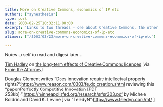 ```yaml
---
title: More on Creative Commons, economics of IP etc
authors: ["synesthesia"]
type: post
date: 2003-02-25T10:32:11+00:00
excerpt: 'Links to two threads - one about Creative Commons, the other about the effect of intellectual property on innovation'
slug: more-on-creative-commons-economics-of-ip-etc 
aliases: ["/2003/02/25/more-on-creative-commons-economics-of-ip-etc"]

---
```

Notes to self to read and digest later&#8230;

[Tim Hadley][1] on [the long-term effects of Creative Commons licences][2] [via [Ernie the Attorney][3]]

Douglas Clement writes &#8220;Does innovation require intellectual property rights?&#8221;:https://www.reason.com/0303/fe.dc.creation.shtml reviewing this &#8220;paper(Perfectly Competitive Innovation [PDF 253kb])&#8221;:https://minneapolisfed.org/research/sr/sr303.pdf by Michele Boldrin and David K. Levine [ via &#8220;TeledyN&#8221;:https://www.teledyn.com/mt/ ]

 [1]: https://blog.tph-lex.com/ "Math class for poets"
 [2]: https://blog.tph-lex.com/archives/weekly/week_2003_02_23.html#000113
 [3]: https://radio.weblogs.com/0104634/